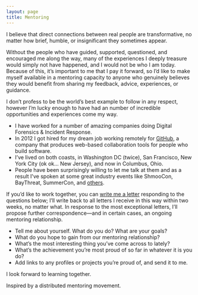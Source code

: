 ```yaml
---
layout: page
title: Mentoring
---
```

I believe that direct connections between real people are transformative, no matter how brief, humble, or insignificant they sometimes appear.

Without the people who have guided, supported, questioned, and encouraged me along the way, many of the experiences I deeply treasure would simply not have happened, and I would not be who I am today. Because of this, it’s important to me that I pay it forward, so I’d like to make myself available in a mentoring capacity to anyone who genuinely believes they would benefit from sharing my feedback, advice, experiences, or guidance.

I don’t profess to be the world’s best example to follow in any respect, however I’m lucky enough to have had an number of incredible opportunities and experiences come my way.

* I have worked for a number of amazing companies doing Digital Forensics & Incident Response.
* In 2012 I got hired for my dream job working remotely for [GitHub](https://github.com), a company that produces web-based collaboration tools for people who build software.
* I’ve lived on both coasts, in Washington DC (twice), San Francisco, New York City (ok ok... New Jersey), and now in Columbus, Ohio.
* People have been surprisingly willing to let me talk at them and as a result I've spoken at some great industry events like ShmooCon, BayThreat, SummerCon, and [others](http://sroberts.github.io/talks/).

If you’d like to work together, you can [write me a letter](mailto:sroberts@github.com) responding to the questions below; I’ll write back to all letters I receive in this way within two weeks, no matter what. In response to the most exceptional letters, I’ll propose further correspondence—and in certain cases, an ongoing mentoring relationship.

* Tell me about yourself. What do you do? What are your goals?
* What do you hope to gain from our mentoring relationship?
* What’s the most interesting thing you’ve come across to lately?
* What’s the achievement you’re most proud of so far in whatever it is you do?
* Add links to any profiles or projects you’re proud of, and send it to me.

I look forward to learning together.

Inspired by a distributed mentoring movement.<!--](http://mentoring.is).-->
